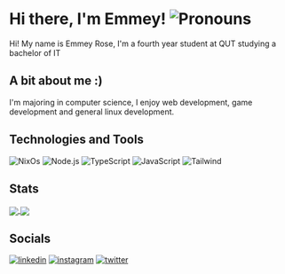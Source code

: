 # Hi there, I'm Emmey! ![Pronouns](https://img.shields.io/badge/she%2Fher-pink?style=for-the-badge)

Hi! My name is Emmey Rose, I'm a fourth year student at QUT studying a bachelor of IT

## A bit about me :)

I'm majoring in computer science, I enjoy web development, game development and general linux development.

## Technologies and Tools
![NixOs](https://img.shields.io/badge/nixos-lightblue?style=for-the-badge&logo=nixos) ![Node.js](https://img.shields.io/badge/nodejs-lightgreen?style=for-the-badge&logo=nodedotjs&logoColor=darkgreen) ![TypeScript](https://img.shields.io/badge/typescript-blue?style=for-the-badge&logo=typescript&logoColor=white) ![JavaScript](https://img.shields.io/badge/javascript-yellow?style=for-the-badge&logo=javascript&logoColor=white) ![Tailwind](https://img.shields.io/badge/tailwind-darkblue?style=for-the-badge&logo=tailwindcss&logoColor=lightblue) 

## Stats

<a href="https://github.com/anuraghazra/github-readme-stats">
  <img align="center" src="https://github-readme-stats.vercel.app/api?username=Mistyttm&show_icons=true&count_private=true&theme=shades-of-purple" />
</a>
<a href="https://github.com/anuraghazra/convoychat">
  <img align="center" src="https://github-readme-stats.vercel.app/api/top-langs/?username=Mistyttm&layout=compact&theme=shades-of-purple" />
</a>

## Socials
[![linkedin](https://img.shields.io/badge/-LinkedIn-%230A66C2?logo=linkedin)](https://au.linkedin.com/in/emmey-Leo-aa2356224) [![instagram](https://img.shields.io/badge/-Instagram-yellow?logo=instagram)](https://www.instagram.com/misty_dev_ttm) [![twitter](https://img.shields.io/badge/-twitter-lightblue?logo=twitter)](https://twitter.com/Misty_TTM)
